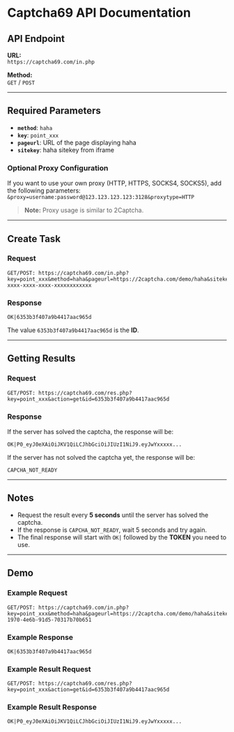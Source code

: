 
# Captcha69 API Documentation

## API Endpoint

**URL:**  
`https://captcha69.com/in.php`  

**Method:**  
`GET` / `POST`

---

## Required Parameters

- **`method`**: `haha`  
- **`key`**: `point_xxx`  
- **`pageurl`**: URL of the page displaying haha  
- **`sitekey`**: haha sitekey from iframe  

### Optional Proxy Configuration

If you want to use your own proxy (HTTP, HTTPS, SOCKS4, SOCKS5), add the following parameters:  
`&proxy=username:password@123.123.123.123:3128&proxytype=HTTP`

> **Note:** Proxy usage is similar to 2Captcha.

---

## Create Task

### Request
```plaintext
GET/POST: https://captcha69.com/in.php?key=point_xxx&method=haha&pageurl=https://2captcha.com/demo/haha&sitekey=xxxxxxxx-xxxx-xxxx-xxxx-xxxxxxxxxxxx
```

### Response
```plaintext
OK|6353b3f407a9b4417aac965d
```

The value `6353b3f407a9b4417aac965d` is the **ID**.

---

## Getting Results

### Request
```plaintext
GET/POST: https://captcha69.com/res.php?key=point_xxx&action=get&id=6353b3f407a9b4417aac965d
```

### Response
If the server has solved the captcha, the response will be:  
```plaintext
OK|P0_eyJ0eXAiOiJKV1QiLCJhbGciOiJIUzI1NiJ9.eyJwYxxxxx...
```

If the server has not solved the captcha yet, the response will be:  
```plaintext
CAPCHA_NOT_READY
```

---

## Notes

- Request the result every **5 seconds** until the server has solved the captcha.
- If the response is `CAPCHA_NOT_READY`, wait 5 seconds and try again.
- The final response will start with `OK|` followed by the **TOKEN** you need to use.

---

## Demo

### Example Request
```plaintext
GET/POST: https://captcha69.com/in.php?key=point_xxx&method=haha&pageurl=https://2captcha.com/demo/haha&sitekey=3ceb8624-1970-4e6b-91d5-70317b70b651
```

### Example Response
```plaintext
OK|6353b3f407a9b4417aac965d
```

### Example Result Request
```plaintext
GET/POST: https://captcha69.com/res.php?key=point_xxx&action=get&id=6353b3f407a9b4417aac965d
```

### Example Result Response
```plaintext
OK|P0_eyJ0eXAiOiJKV1QiLCJhbGciOiJIUzI1NiJ9.eyJwYxxxxx...
```
